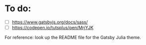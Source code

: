 # To do:

- [ ] https://www.gatsbyjs.org/docs/sass/
- [ ] https://codepen.io/tutsplus/pen/MrjYJK

For reference: look up the README file for the Gatsby Julia theme.
